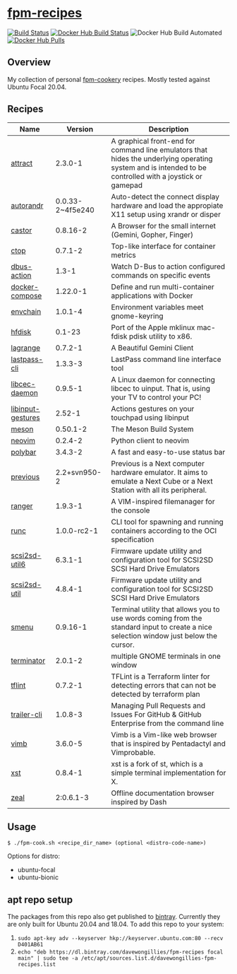 # [fpm-recipes](https://hub.docker.com/r/davewongillies/fpm-recipes/)

[![Build Status](https://travis-ci.org/davewongillies/fpm-recipes.svg?branch=master)](https://travis-ci.org/davewongillies/fpm-recipes) [![Docker Hub Build Status](https://img.shields.io/docker/build/davewongillies/fpm-recipes.svg)](https://hub.docker.com/r/davewongillies/fpm-recipes/builds/) ![Docker Hub Build Automated](https://img.shields.io/docker/automated/davewongillies/fpm-recipes.svg) [![Docker Hub Pulls](https://img.shields.io/docker/pulls/davewongillies/fpm-recipes.svg)](https://hub.docker.com/r/davewongillies/fpm-recipes/)

## Overview

My collection of personal [fpm-cookery](https://github.com/bernd/fpm-cookery)
recipes. Mostly tested against Ubuntu Focal 20.04.

## Recipes
|Name|Version|Description|
|----|-------|-----------|
|[attract](http://www.attractmode.org)|2.3.0-1|A graphical front-end for command line emulators that hides the underlying operating system and is intended to be controlled with a joystick or gamepad|
|[autorandr](https://github.com/wertarbyte/autorandr)|0.0.33-2~4f5e240|Auto-detect the connect display hardware and load the appropiate X11 setup using xrandr or disper|
|[castor](https://git.sr.ht/~julienxx/castor)|0.8.16-2|A Browser for the small internet (Gemini, Gopher, Finger)|
|[ctop](https://ctop.sh)|0.7.1-2|Top-like interface for container metrics|
|[dbus-action](https://github.com/bulletmark/dbus-action)|1.3-1|Watch D-Bus to action configured commands on specific events|
|[docker-compose](https://github.com/docker/compose)|1.22.0-1|Define and run multi-container applications with Docker|
|[envchain](https://github.com/sorah/envchain)|1.0.1-4|Environment variables meet gnome-keyring|
|[hfdisk](http://www.codesrc.com/gitweb/index.cgi?p=hfdisk.git;a=summary)|0.1-23|Port of the Apple mklinux mac-fdisk pdisk utility to x86.|
|[lagrange](https://gmi.skyjake.fi/lagrange)|0.7.2-1|A Beautiful Gemini Client|
|[lastpass-cli](https://github.com/lastpass/lastpass-cli)|1.3.3-3|LastPass command line interface tool|
|[libcec-daemon](https://github.com/benklop/libcec-daemon)|0.9.5-1|A Linux daemon for connecting libcec to uinput. That is, using your TV to control your PC!|
|[libinput-gestures](https://github.com/bulletmark/libinput-gestures)|2.52-1|Actions gestures on your touchpad using libinput|
|[meson](http://mesonbuild.com/)|0.50.1-2|The Meson Build System|
|[neovim](https://github.com/neovim/python-client)|0.2.4-2|Python client to neovim|
|[polybar](https://github.com/polybar/polybar)|3.4.3-2|A fast and easy-to-use status bar|
|[previous](http://previous.alternative-system.com/)|2.2+svn950-2|Previous is a Next computer hardware emulator. It aims to emulate a Next Cube or a Next Station with all its peripheral.|
|[ranger](https://github.com/ranger/ranger)|1.9.3-1|A VIM-inspired filemanager for the console|
|[runc](https://github.com/opencontainers/runc)|1.0.0-rc2-1|CLI tool for spawning and running containers according to the OCI specification|
|[scsi2sd-util6](https://www.codesrc.com/mediawiki/index.php?title=SCSI2SD)|6.3.1-1|Firmware update utility and configuration tool for SCSI2SD SCSI Hard Drive Emulators|
|[scsi2sd-util](https://www.codesrc.com/mediawiki/index.php?title=SCSI2SD)|4.8.4-1|Firmware update utility and configuration tool for SCSI2SD SCSI Hard Drive Emulators|
|[smenu](https://github.com/p-gen/smenu)|0.9.16-1|Terminal utility that allows you to use words coming from the standard input to create a nice selection window just below the cursor.|
|[terminator](https://github.com/gnome-terminator/terminator)|2.0.1-2|multiple GNOME terminals in one window|
|[tflint](https://github.com/wata727/tflint)|0.7.2-1|TFLint is a Terraform linter for detecting errors that can not be detected by terraform plan|
|[trailer-cli](https://github.com/ptsochantaris/trailer-cli)|1.0.8-3|Managing Pull Requests and Issues For GitHub & GitHub Enterprise from the command line|
|[vimb](https://github.com/fanglingsu/vimb)|3.6.0-5|Vimb is a Vim-like web browser that is inspired by Pentadactyl and Vimprobable.|
|[xst](https://github.com/neeasade/xst)|0.8.4-1|xst is a fork of st, which is a simple terminal implementation for X.|
|[zeal](https://zealdocs.org)|2:0.6.1-3|Offline documentation browser inspired by Dash|

## Usage

```
$ ./fpm-cook.sh <recipe_dir_name> (optional <distro-code-name>)
```

Options for distro:

* ubuntu-focal
* ubuntu-bionic

## apt repo setup

The packages from this repo also get published to [bintray](https://bintray.com/davewongillies/fpm-recipes).
Currently they are only built for Ubuntu 20.04 and 18.04. To add this repo to
your system:

1. `sudo apt-key adv --keyserver hkp://keyserver.ubuntu.com:80 --recv D401AB61`
1. `echo "deb https://dl.bintray.com/davewongillies/fpm-recipes focal main" | sudo tee -a /etc/apt/sources.list.d/davewongillies-fpm-recipes.list`
